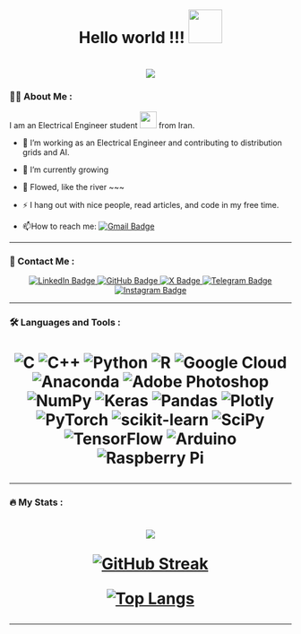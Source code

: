 
<!--
**HosseinJafari2001/HosseinJafari2001** is a ✨ _special_ ✨ repository because its `README.md` (this file) appears on your GitHub profile.

Here are some ideas to get you started:

- 🔭 I’m currently working on ...
- 🌱 I’m currently learning ...
- 👯 I’m looking to collaborate on ...
- 🤔 I’m looking for help with ...
- 💬 Ask me about ...
- 📫 How to reach me: ...
- 😄 Pronouns: ...
- ⚡ Fun fact: ...
-->

<h1 align="center">
  Hello world !!! 
  <img src="https://media.giphy.com/media/Ky5F5Rhn1WRVZmvE5W/giphy.gif" width="60"/> 
</h1>

<!-- ![lightening ](https://github.com/HosseinJafari2001/HosseinJafari2001/assets/70998598/68e4d649-ebd0-440a-8058-c9a62f0a517c) -->

<!--
<h1 align="center">
  <img src="https://komarev.com/ghpvc/?username=HosseinJafari2001&style=flat-square&color=red" alt=""/>
</h1>
-->

<h1 align="center">
  <a href="https://visitcount.itsvg.in">
    <img src="https://visitcount.itsvg.in/api?id=HosseinJafari2001&label=Profile%20Views&color=7&icon=0&pretty=true" />
  </a>
</h1>

<!-- <div align="center">
  <img src="https://media.giphy.com/media/dWesBcTLavkZuG35MI/giphy.gif" width="600" height="300"/>
</div> -->

### :man_technologist: About Me :

I am an Electrical Engineer student <img src="https://media.giphy.com/media/WUlplcMpOCEmTGBtBW/giphy.gif" width="30"> from Iran.

- :telescope: I’m working as an Electrical Engineer and contributing to distribution grids and AI.

- :seedling: I’m currently growing

- 🌊 Flowed, like the river ~~~

- :zap: I hang out with nice people, read articles, and code in my free time.
<!--
- :mailbox:How to reach me: [![Linkedin Badge](https://img.shields.io/badge/-HosseinJafari-blue?style=flat&logo=Linkedin&logoColor=white)](https://www.linkedin.com/in/hossein-jafari2001/)
-->
- :mailbox:How to reach me: [![Gmail Badge](https://img.shields.io/badge/-hossein.jafari.ee.sbu@gmail.com-red?style=flat&logo=Gmail&logoColor=white)](mailto:hossein.jafari.ee.sbu@gmail.com)

---

### :iphone: Contact Me :

<div id="badges" align="center">
  <a href="https://www.linkedin.com/in/hossein-jafari2001/">
    <img src="https://img.shields.io/badge/LinkedIn-blue?style=for-the-badge&logo=linkedin&logoColor=white" alt="LinkedIn Badge"/>
  </a>
  <a href="https://github.com/HosseinJafari2001?tab=repositories">
    <img src="https://img.shields.io/badge/GitHub-grey?style=for-the-badge&logo=github&logoColor=white" alt="GitHub Badge"/>
  </a>
  <a href="https://x.com/javedan_zi">
    <img src="https://img.shields.io/badge/Twitter-black?style=for-the-badge&logo=x&logoColor=white" alt="X Badge"/>
  </a>
  <a href="https://t.me/Hosseinjfrii">
    <img src="https://img.shields.io/badge/Telegram-blue?style=for-the-badge&logo=telegram&logoColor=white" alt="Telegram Badge"/>
  </a>
  <a href="https://www.instagram.com/hoseinjfrii/">
    <img src="https://img.shields.io/badge/Instagram-linear-gradient(45deg,#515BD4,#8134AF,#DD2A7B,#FEDA77,#F58529)?style=for-the-badge&logo=instagram&logoColor=white" alt="Instagram Badge"/>
  </a>
</div>

---

### :hammer_and_wrench: Languages and Tools :

<h1 align="center">

![C](https://img.shields.io/badge/c-%2300599C.svg?style=for-the-badge&logo=c&logoColor=white) ![C++](https://img.shields.io/badge/c++-%2300599C.svg?style=for-the-badge&logo=c%2B%2B&logoColor=white) ![Python](https://img.shields.io/badge/python-3670A0?style=for-the-badge&logo=python&logoColor=ffdd54) ![R](https://img.shields.io/badge/r-%23276DC3.svg?style=for-the-badge&logo=r&logoColor=white) ![Google Cloud](https://img.shields.io/badge/Google%20Cloud-%234285F4.svg?style=for-the-badge&logo=google-cloud&logoColor=white) ![Anaconda](https://img.shields.io/badge/Anaconda-%2344A833.svg?style=for-the-badge&logo=anaconda&logoColor=white) ![Adobe Photoshop](https://img.shields.io/badge/adobephotoshop-%2331A8FF.svg?style=for-the-badge&logo=adobephotoshop&logoColor=white) ![NumPy](https://img.shields.io/badge/numpy-%23013243.svg?style=for-the-badge&logo=numpy&logoColor=white) ![Keras](https://img.shields.io/badge/Keras-%23D00000.svg?style=for-the-badge&logo=Keras&logoColor=white) ![Pandas](https://img.shields.io/badge/pandas-%23150458.svg?style=for-the-badge&logo=pandas&logoColor=white) ![Plotly](https://img.shields.io/badge/Plotly-%233F4F75.svg?style=for-the-badge&logo=plotly&logoColor=white) ![PyTorch](https://img.shields.io/badge/PyTorch-%23EE4C2C.svg?style=for-the-badge&logo=PyTorch&logoColor=white) ![scikit-learn](https://img.shields.io/badge/scikit--learn-%23F7931E.svg?style=for-the-badge&logo=scikit-learn&logoColor=white) ![SciPy](https://img.shields.io/badge/SciPy-%230C55A5.svg?style=for-the-badge&logo=scipy&logoColor=%white) ![TensorFlow](https://img.shields.io/badge/TensorFlow-%23FF6F00.svg?style=for-the-badge&logo=TensorFlow&logoColor=white) ![Arduino](https://img.shields.io/badge/-Arduino-00979D?style=for-the-badge&logo=Arduino&logoColor=white) ![Raspberry Pi](https://img.shields.io/badge/-RaspberryPi-C51A4A?style=for-the-badge&logo=Raspberry-Pi)
  
</h1>

---

### :fire: My Stats :

<h1 align="center">
  
  ![](https://github-readme-stats.vercel.app/api?username=HosseinJafari2001&theme=vision-friendly-dark&hide_border=false&include_all_commits=false&count_private=false)<br/>

  [![GitHub Streak](http://github-readme-streak-stats.herokuapp.com?user=HosseinJafari2001&theme=vision-friendly-dark&background=000000)](https://git.io/streak-stats) 

  [![Top Langs](https://github-readme-stats.vercel.app/api/top-langs/?username=HosseinJafari2001&layout=compact&theme=vision-friendly-dark)](https://github.com/anuraghazra/github-readme-stats)

</h1>

---
<!--
![Taehyun's GitHub Repository Contribution stats](https://github-contributor-stats.vercel.app/api?username=HosseinJafari2001&hide=B&theme=vision-friendly-dark)
-->
<!--
## 🏆 GitHub Trophies
<h1 align="center">

![](https://github-profile-trophy.vercel.app/?username=HosseinJafari2001&theme=dark&no-frame=false&no-bg=true&margin-w=4)

</h1>
-->
<!--
### ✍️ Random Dev Quote
<h1 align="center">
  
![](https://quotes-github-readme.vercel.app/api?type=vetical&theme=dark)
 
</h1>

 <h1 align="center">

![github-user-contribution](https://github.com/HosseinJafari2001/HosseinJafari2001/assets/70998598/a62481ef-673b-40c5-ab9d-91510a0eba30)
  
</h1>
-->
<!--
<h2 dir="auto"><a id="user-content---some-tools-i-have-used-and-learned" class="anchor" aria-hidden="true" href="#--some-tools-i-have-used-and-learned"><svg class="octicon octicon-link" viewBox="0 0 16 16" version="1.1" width="16" height="16" aria-hidden="true"><path d="m7.775 3.275 1.25-1.25a3.5 3.5 0 1 1 4.95 4.95l-2.5 2.5a3.5 3.5 0 0 1-4.95 0 .751.751 0 0 1 .018-1.042.751.751 0 0 1 1.042-.018 1.998 1.998 0 0 0 2.83 0l2.5-2.5a2.002 2.002 0 0 0-2.83-2.83l-1.25 1.25a.751.751 0 0 1-1.042-.018.751.751 0 0 1-.018-1.042Zm-4.69 9.64a1.998 1.998 0 0 0 2.83 0l1.25-1.25a.751.751 0 0 1 1.042.018.751.751 0 0 1 .018 1.042l-1.25 1.25a3.5 3.5 0 1 1-4.95-4.95l2.5-2.5a3.5 3.5 0 0 1 4.95 0 .751.751 0 0 1-.018 1.042.751.751 0 0 1-1.042.018 1.998 1.998 0 0 0-2.83 0l-2.5 2.5a1.998 1.998 0 0 0 0 2.83Z"></path></svg></a> <g-emoji class="g-emoji" alias="rocket" fallback-src="https://github.githubassets.com/images/icons/emoji/unicode/1f680.png">🚀</g-emoji> &nbsp;Some Tools I Have Learned</h2>
 
<h1 align="center">
<p align="center" dir="auto">
  
<a target="_blank" rel="noopener noreferrer nofollow" href="https://camo.githubusercontent.com/5fa137d222dde7b69acd22c6572a065ce3656e6ffa1f5e88c1b5c7a935af3cc6/68747470733a2f2f63646e2e6a7364656c6976722e6e65742f67682f64657669636f6e732f64657669636f6e2f69636f6e732f7673636f64652f7673636f64652d6f726967696e616c2e737667"><img src="https://camo.githubusercontent.com/5fa137d222dde7b69acd22c6572a065ce3656e6ffa1f5e88c1b5c7a935af3cc6/68747470733a2f2f63646e2e6a7364656c6976722e6e65742f67682f64657669636f6e732f64657669636f6e2f69636f6e732f7673636f64652f7673636f64652d6f726967696e616c2e737667" alt="vscode" width="45" height="45" data-canonical-src="https://cdn.jsdelivr.net/gh/devicons/devicon/icons/vscode/vscode-original.svg" style="max-width: 100%;"></a>
<a target="_blank" rel="noopener noreferrer nofollow" href="https://raw.githubusercontent.com/devicons/devicon/master/icons/python/python-original-wordmark.svg"><img src="https://raw.githubusercontent.com/devicons/devicon/master/icons/python/python-original-wordmark.svg" alt="python" width="45" height="45" style="max-width: 100%;"></a>
<a target="_blank" rel="noopener noreferrer nofollow" href="https://camo.githubusercontent.com/dc9e7e657b4cd5ba7d819d1a9ce61434bd0ddbb94287d7476b186bd783b62279/68747470733a2f2f63646e2e6a7364656c6976722e6e65742f67682f64657669636f6e732f64657669636f6e2f69636f6e732f6769742f6769742d6f726967696e616c2e737667"><img src="https://camo.githubusercontent.com/dc9e7e657b4cd5ba7d819d1a9ce61434bd0ddbb94287d7476b186bd783b62279/68747470733a2f2f63646e2e6a7364656c6976722e6e65742f67682f64657669636f6e732f64657669636f6e2f69636f6e732f6769742f6769742d6f726967696e616c2e737667" alt="git" width="45" height="45" data-canonical-src="https://cdn.jsdelivr.net/gh/devicons/devicon/icons/git/git-original.svg" style="max-width: 100%;"></a>
 
</p>

</h1>
-->
<!--
### 🔝 Top Contributed Repo
<h1 align="center">
<!--  
  ![](https://github-contributor-stats.vercel.app/api?username=HosseinJafari2001&limit=5&theme=vision-friendly-dark&combine_all_yearly_contributions=true)
<!--  
</h1>



<!--

# 💫 About Me:
🔭 I’m currently working on<br>👯 I’m looking to collaborate on<br>🤝 I’m looking for help with<br>🌱 I’m currently learning<br>💬 Ask me about<br>⚡ Fun fact


# 💻 Tech Stack:
![C](https://img.shields.io/badge/c-%2300599C.svg?style=for-the-badge&logo=c&logoColor=white) ![C++](https://img.shields.io/badge/c++-%2300599C.svg?style=for-the-badge&logo=c%2B%2B&logoColor=white) ![Python](https://img.shields.io/badge/python-3670A0?style=for-the-badge&logo=python&logoColor=ffdd54) ![R](https://img.shields.io/badge/r-%23276DC3.svg?style=for-the-badge&logo=r&logoColor=white) ![Google Cloud](https://img.shields.io/badge/Google%20Cloud-%234285F4.svg?style=for-the-badge&logo=google-cloud&logoColor=white) ![Anaconda](https://img.shields.io/badge/Anaconda-%2344A833.svg?style=for-the-badge&logo=anaconda&logoColor=white) ![Adobe Photoshop](https://img.shields.io/badge/adobephotoshop-%2331A8FF.svg?style=for-the-badge&logo=adobephotoshop&logoColor=white) ![NumPy](https://img.shields.io/badge/numpy-%23013243.svg?style=for-the-badge&logo=numpy&logoColor=white) ![Keras](https://img.shields.io/badge/Keras-%23D00000.svg?style=for-the-badge&logo=Keras&logoColor=white) ![Pandas](https://img.shields.io/badge/pandas-%23150458.svg?style=for-the-badge&logo=pandas&logoColor=white) ![Plotly](https://img.shields.io/badge/Plotly-%233F4F75.svg?style=for-the-badge&logo=plotly&logoColor=white) ![PyTorch](https://img.shields.io/badge/PyTorch-%23EE4C2C.svg?style=for-the-badge&logo=PyTorch&logoColor=white) ![scikit-learn](https://img.shields.io/badge/scikit--learn-%23F7931E.svg?style=for-the-badge&logo=scikit-learn&logoColor=white) ![SciPy](https://img.shields.io/badge/SciPy-%230C55A5.svg?style=for-the-badge&logo=scipy&logoColor=%white) ![TensorFlow](https://img.shields.io/badge/TensorFlow-%23FF6F00.svg?style=for-the-badge&logo=TensorFlow&logoColor=white) ![Arduino](https://img.shields.io/badge/-Arduino-00979D?style=for-the-badge&logo=Arduino&logoColor=white) ![Raspberry Pi](https://img.shields.io/badge/-RaspberryPi-C51A4A?style=for-the-badge&logo=Raspberry-Pi)
# 📊 GitHub Stats:
![](https://github-readme-stats.vercel.app/api?username=HosseinJafari2001&theme=dark&hide_border=false&include_all_commits=false&count_private=false)<br/>
![](https://github-readme-streak-stats.herokuapp.com/?user=HosseinJafari2001&theme=dark&hide_border=false)<br/>
![](https://github-readme-stats.vercel.app/api/top-langs/?username=HosseinJafari2001&theme=dark&hide_border=false&include_all_commits=false&count_private=false&layout=compact)

## 🏆 GitHub Trophies
![](https://github-profile-trophy.vercel.app/?username=HosseinJafari2001&theme=dark&no-frame=false&no-bg=true&margin-w=4)

### ✍️ Random Dev Quote
![](https://quotes-github-readme.vercel.app/api?type=vetical&theme=dark)

### 🔝 Top Contributed Repo
![](https://github-contributor-stats.vercel.app/api?username=HosseinJafari2001&limit=5&theme=dark&combine_all_yearly_contributions=true)

---
[![](https://visitcount.itsvg.in/api?id=HosseinJafari2001&icon=5&color=5)](https://visitcount.itsvg.in)

<!-- Proudly created with GPRM ( https://gprm.itsvg.in ) -->



